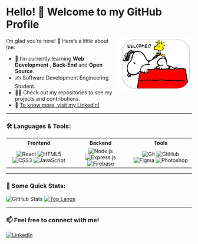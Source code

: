 # Hello! 👋 Welcome to my GitHub Profile

<img src="https://github.com/CarlosRW/CarlosRW/blob/main/Adobe%20Express%20-%20file.png?raw=true" alt="About Me" width="200" align="right">

I’m glad you’re here! 🚀 Here’s a little about me:

- 🌱 I’m currently learning **Web Development** , **Back-End** and **Open Source**.
- ✍️ Software Development Engineering Student.
- 👨‍💻 Check out my repositories to see my projects and contributions.
- 🔗 [To know more, visit my LinkedIn!](https://www.linkedin.com/in/carlosrw/)

---

### 🛠️ Languages & Tools:
<table>
  <tr>
    <th>Frontend</th>
    <th>Backend</th>
    <th>Tools</th>
  </tr>
  <tr>
    <td align="center">
      <img src="https://img.icons8.com/color/48/react-native.png" alt="React" width="40"/>
      <img src="https://img.icons8.com/color/48/html-5.png" alt="HTML5" width="40"/>
      <img src="https://img.icons8.com/color/48/css3.png" alt="CSS3" width="40"/>
      <img src="https://img.icons8.com/color/48/javascript--v1.png" alt="JavaScript" width="40"/>
    </td>
    <td align="center">
      <img src="https://img.icons8.com/color/48/nodejs.png" alt="Node.js" width="40"/>
      <img src="https://img.icons8.com/color/48/express-js.png" alt="Express.js" width="40"/>
      <img src="https://img.icons8.com/color/48/firebase.png" alt="Firebase" width="40"/>
    </td>
    <td align="center">
      <img src="https://img.icons8.com/color/48/git.png" alt="Git" width="40"/>
      <img src="https://img.icons8.com/color/48/github.png" alt="GitHub" width="40"/>
      <img src="https://img.icons8.com/color/48/figma.png" alt="Figma" width="40"/>
      <img src="https://img.icons8.com/color/48/adobe-photoshop.png" alt="Photoshop" width="40"/>
    </td>
  </tr>
</table>

---

### 🎯 Some Quick Stats:
![GitHub Stats](https://github-readme-stats.vercel.app/api?username=CarlosRW&show_icons=true&theme=dracula)
[![Top Langs](https://github-readme-stats.vercel.app/api/top-langs/?username=CarlosRW&layout=donut&theme=dracula)](https://github.com/CarlosRW/github-readme-stats)

---

### 📫 Feel free to connect with me!
[![LinkedIn](https://img.shields.io/badge/LinkedIn-Connect-blue?logo=linkedin&logoColor=white)](https://www.linkedin.com/in/carlosrw/)
